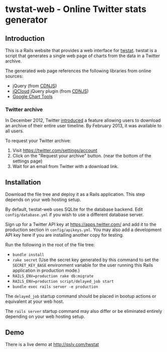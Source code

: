 # twstat-web - Online Twitter stats generator

## Introduction

This is a Rails website that provides a web interface for
[twstat](https://github.com/mortonfox/twstat). twstat is a script that
generates a single web page of charts from the data in a Twitter archive.

The generated web page references the following libraries from online sources:

* jQuery (from [CDNJS](http://cdnjs.com/))
* [jQCloud](https://github.com/lucaong/jQCloud) jQuery plugin (from [CDNJS](http://cdnjs.com/))
* [Google Chart Tools](https://developers.google.com/chart/)

### Twitter archive

In December 2012, Twitter
[introduced](http://blog.twitter.com/2012/12/your-twitter-archive.html) a
feature allowing users to download an archive of their entire user timeline. By
February 2013, it was available to all users.

To request your Twitter archive:

1. Visit <https://twitter.com/settings/account>
1. Click on the "Request your archive" button. (near the bottom of the settings page)
1. Wait for an email from Twitter with a download link.

## Installation

Download the file tree and deploy it as a Rails application. This step depends
on your web hosting setup.

By default, twstat-web uses SQLite for the database backend. Edit
`config/database.yml` if you wish to use a different database server.

Sign up for a Twitter API key at <https://apps.twitter.com/> and add it to the
production section in `config/apikeys.yml`. You may also add a development API
key here if you are installing another copy for testing.

Run the following in the root of the file tree:

* `bundle install`
* `rake secret` (Use the secret key generated by this command to set the
  `SECRET_KEY_BASE` environment variable for the user running this Rails
  application in production mode.)
* `RAILS_ENV=production rake db:migrate`
* `RAILS_ENV=production script/delayed_job start`
* `bundle exec rails server -e production`

The `delayed_job` startup command should be placed in bootup actions or
equivalent at your web host.

The `rails server` startup command may also differ or be eliminated entirely
depending on your web hosting setup.

## Demo

There is a live demo at <http://qslv.com/twstat>
